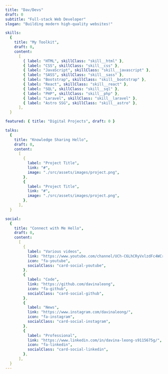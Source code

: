 ```yaml
---
title: "Dav/Devs"
draft: 0
subtitle: "Full-stack Web Developer"
slogan: "Building modern high-quality websites!"

skills:
  {
    title: "My Toolkit",
    draft: 0,
    content:
      [
        { label: "HTML", skillClass: "skill__html" },
        { label: "CSS", skillClass: "skill__css" },
        { label: "JavaScript", skillClass: "skill__javascript" },
        { label: "SASS", skillClass: "skill__sass" },
        { label: "Bootstrap", skillClass: "skill__bootstrap" },
        { label: "React", skillClass: "skill__react" },
        { label: "SQL", skillClass: "skill__sql" },
        { label: "PHP", skillClass: "skill__php" },
        { label: "Laravel", skillClass: "skill__laravel" },
        { label: "Astro SSG", skillClass: "skill__astro" },
      ],
  }

featured: { title: "Digital Projects", draft: 0 }

talks:
  {
    title: "Knowledge Sharing Hello",
    draft: 0,
    content:
      [
        {
          label: "Project Title",
          link: "#",
          image: "./src/assets/images/project.png",
        },
        {
          label: "Project Title",
          link: "#",
          image: "./src/assets/images/project.png",
        },
      ],
  }

social:
  {
    title: "Connect with Me Hello",
    draft: 0,
    content:
      [
        {
          label: "Various videos",
          link: "https://www.youtube.com/channel/UCh-C6LhCRyVxlzdFc4WCrDw",
          icon: "fa-youtube",
          socialClass: "card-social-youtube",
        },
        {
          label: "Code",
          link: "https://github.com/davinaleong",
          icon: "fa-github",
          socialClass: "card-social-github",
        },
        {
          label: "News",
          link: "https://www.instagram.com/davinaleong/",
          icon: "fa-instagram",
          socialClass: "card-social-instagram",
        },
        {
          label: "Professional",
          link: "https://www.linkedin.com/in/davina-leong-s9115675g/",
          icon: "fa-linkedin",
          socialClass: "card-social-linkedin",
        },
      ],
  }
---
```

